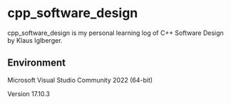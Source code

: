 # cpp_software_design

cpp_software_design is my personal learning log of C++ Software Design by Klaus Iglberger.

## Environment

Microsoft Visual Studio Community 2022 (64-bit)

Version 17.10.3
